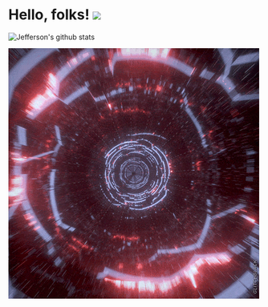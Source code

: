 # Hello, folks! <img src="https://raw.githubusercontent.com/MartinHeinz/MartinHeinz/master/wave.gif" width="30px">


![Jefferson's github stats](https://github-readme-stats.vercel.app/api?username=jeffleon&show_icons=true&theme=gruvbox)


![alt text](gif1.gif)
<!--
**jeffleon/jeffleon** is a ✨ _special_ ✨ repository because its `README.md` (this file) appears on your GitHub profile.

Here are some ideas to get you started:

- 🔭 I’m currently working on ...
- 🌱 I’m currently learning ...
- 👯 I’m looking to collaborate on ...
- 🤔 I’m looking for help with ...
- 💬 Ask me about ...
- 📫 How to reach me: ...
- 😄 Pronouns: ...
- ⚡ Fun fact: ...
-->
